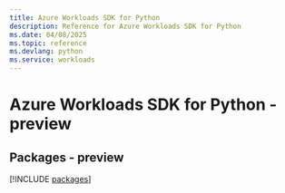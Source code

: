 ```yaml
---
title: Azure Workloads SDK for Python
description: Reference for Azure Workloads SDK for Python
ms.date: 04/08/2025
ms.topic: reference
ms.devlang: python
ms.service: workloads
---
```

# Azure Workloads SDK for Python - preview
## Packages - preview
[!INCLUDE [packages](workloads-index.md)]
